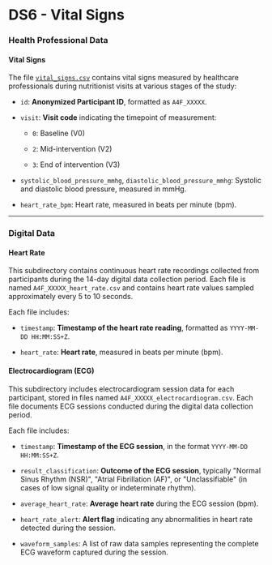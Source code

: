 # DS6 - Vital Signs

### Health Professional Data

#### Vital Signs

The file [`vital_signs.csv`](https://github.com/AI4Food/AI4FoodDB/blob/master/datasets/DS6_VitalSigns/vital_signs.csv) contains vital signs measured by healthcare professionals during nutritionist visits at various stages of the study:

-   `id`: **Anonymized Participant ID**, formatted as `A4F_XXXXX`.
    
-   `visit`: **Visit code** indicating the timepoint of measurement:
    
    -   `0`: Baseline (V0)
        
    -   `2`: Mid-intervention (V2)
        
    -   `3`: End of intervention (V3)
        
-   `systolic_blood_pressure_mmhg`, `diastolic_blood_pressure_mmhg`: Systolic and diastolic blood pressure, measured in mmHg.
    
-   `heart_rate_bpm`: Heart rate, measured in beats per minute (bpm).
    

----------
### Digital Data

#### Heart Rate

This subdirectory contains continuous heart rate recordings collected from participants during the 14-day digital data collection period. Each file is named `A4F_XXXXX_heart_rate.csv` and contains heart rate values sampled approximately every 5 to 10 seconds.

Each file includes:

-   `timestamp`: **Timestamp of the heart rate reading**, formatted as `YYYY-MM-DD HH:MM:SS+Z`.
    
-   `heart_rate`: **Heart rate**, measured in beats per minute (bpm).
    

#### Electrocardiogram (ECG)

This subdirectory includes electrocardiogram session data for each participant, stored in files named `A4F_XXXXX_electrocardiogram.csv`. Each file documents ECG sessions conducted during the digital data collection period.

Each file includes:

-   `timestamp`: **Timestamp of the ECG session**, in the format `YYYY-MM-DD HH:MM:SS+Z`.
    
-   `result_classification`: **Outcome of the ECG session**, typically "Normal Sinus Rhythm (NSR)", "Atrial Fibrillation (AF)",  or "Unclassifiable" (in cases of low signal quality or indeterminate rhythm).
    
-   `average_heart_rate`: **Average heart rate** during the ECG session (bpm).
    
-   `heart_rate_alert`: **Alert flag** indicating any abnormalities in heart rate detected during the session.
    
-   `waveform_samples`: A list of raw data samples representing the complete ECG waveform captured during the session.